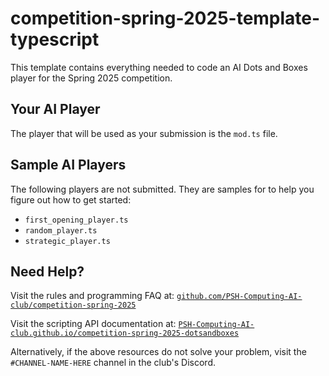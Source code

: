 # competition-spring-2025-template-typescript

This template contains everything needed to code an AI Dots and Boxes player for the Spring 2025 competition.

## Your AI Player

The player that will be used as your submission is the `mod.ts` file.

## Sample AI Players

The following players are not submitted. They are samples for to help you figure out how to get started:

- `first_opening_player.ts`
- `random_player.ts`
- `strategic_player.ts`

## Need Help?

Visit the rules and programming FAQ at: [`github.com/PSH-Computing-AI-club/competition-spring-2025`](https://github.com/PSH-Computing-AI-club/competition-spring-2025)

Visit the scripting API documentation at: [`PSH-Computing-AI-club.github.io/competition-spring-2025-dotsandboxes`](https://PSH-Computing-AI-club.github.io/competition-spring-2025-dotsandboxes)

Alternatively, if the above resources do not solve your problem, visit the `#CHANNEL-NAME-HERE` channel in the club's Discord.